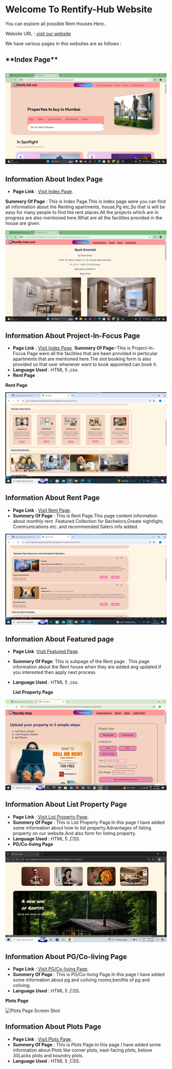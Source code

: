 <h1>Welcome To Rentify-Hub Website</h1>
You can explore all possible Rent Houses Here..

Website URL : [visit our website](https://icp-9-0-github-group8-project2.vercel.app/)

We have various pages in this websites are as follows :

  <h2>**Index Page**<h2>

![Index Page Screen Shot](/image/index-page-1.png)

## Information About Index Page

- **Page Link** : [Visit Index Page](https://icp-9-0-github-group8-project2.vercel.app/index.html).

**Summery Of Page** : This is Index Page.This is index page were you can find all information about the Renting apartments, house,Pg etc,So that is will be easy for many people to find the rent places.All the projects which are in progress are also mentioned here.What are all the facilities provided in the house are given.

![Project-In-Focus Page Screen Shot](/image/Project-In-Focus-ss.png)

## Information About Project-In-Focus Page

- **Page Link** : [Visit Index Page](https://icp-9-0-github-group8-project2.vercel.app/Html-pages/Project-In_Focus.html).
  **Summery Of Page**:-This is Project-In-Focus Page were all the facilities that are been provided in perticular apartments that are mentioned here.The slot booking form is also provided so that user whenever want to book appointed can book it.
- **Language Used** : HTML 5 ,css.
- **Rent Page**

**Rent Page**

![Rent Page Screen Shot](./image/rentpage-img.png)

## Information About Rent Page

- **Page Link** : [Visit Rent Page](https://icp-9-0-github-group8-project2.vercel.app/Html-pages/rent.html).
- **Summery Of Page** : This is Rent Page.This page content information about monthly rent .Featured Collection for Bachelors,Greate nightlight, Communications etc. and recommended Salers info added.

![Featured Page Screen Shot](./image/featuredpage-img.png)

## Information About Featured page

- **Page Link** :[Visit Featured Page](https://icp-9-0-github-group8-project2.vercel.app/Html-pages/featured.html).
- **Summery Of Page**: This is subpage of the Rent page . This page information about the Rent house when they are added ang updated.if you interested then apply next process.
- **Language Used** : HTML 5 ,css.

  **List Property Page**

![Rent Page Screen Shot](./image/list-property.png)

## Information About List Property Page

- **Page Link** : [Visit List Property Page](https://icp-9-0-github-group8-project2.vercel.app/Html-pages/list-property.html).
- **Summery Of Page** : This is List Property Page.In this page I have added some information about how to list property.Advantages of listing property on our website.And also form for listing property.
- **Language Used** : HTML 5 ,CSS.
- **PG/Co-living Page**

![PG/Co-living Page Screen Shot](./image/pg-coliving-ss.png)

## Information About PG/Co-living Page

- **Page Link** : [Visit PG/Co-living Page](https://icp-9-0-github-group8-project2.vercel.app/Html-pages/pg-co-living.html).
- **Summery Of Page** : This is PG/Co-living Page.In this page I have added some information about pg and coliving rooms,benifits of pg and coliving.
- **Language Used** : HTML 5 ,CSS.

**Plots Page**

![Plots Page Screen Shot](./image/plot-scr.png)

## Information About Plots Page

- **Page Link** : [Visit Plots Page](https://icp-9-0-github-group8-project2.vercel.app/Html-pages/plots.html).
- **Summery Of Page** : This is Plots Page.In this page I have added some information about Plots like corner plots, east-facing plots, belove 30Lacks plots and boundry plots.
- **Language Used** : HTML 5 ,CSS.
